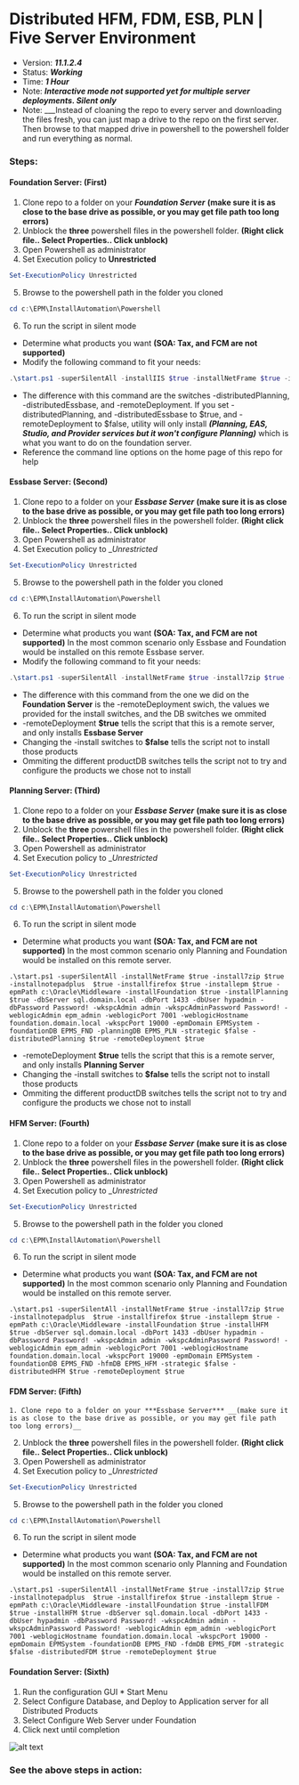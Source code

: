 
# Distributed HFM, FDM, ESB, PLN | Five Server Environment
* Version: ___11.1.2.4___
* Status: ___Working___
* Time: ___1 Hour___
* Note: ___Interactive mode not supported yet for multiple server deployments. Silent only___
* Note: ___Instead of cloaning the repo to every server and downloading the files fresh, you can just map a drive to the repo on the first server. Then browse to that mapped drive in powershell to the powershell folder and run everything as normal.

### Steps:
  #### Foundation Server: (First)
  1. Clone repo to a folder on your ***Foundation Server*** __(make sure it is as close to the base drive as possible, or you may get file path too long errors)__
  2. Unblock the __three__ powershell files in the powershell folder. __(Right click file.. Select Properties.. Click unblock)__
  3. Open Powershell as administrator
  4. Set Execution policy to __Unrestricted__
  ```powershell
  Set-ExecutionPolicy Unrestricted
  ```
  5. Browse to the powershell path in the folder you cloned
  ```powershell
  cd c:\EPM\InstallAutomation\Powershell
  ```
  6. To run the script in silent mode
  * Determine what products you want __(SOA: Tax, and FCM are not supported)__
  * Modify the following command to fit your needs:
```powershell
.\start.ps1 -superSilentAll -installIIS $true -installNetFrame $true -install7zip $true -installnotepadplus  $true -installfirefox $true -installepm $true -epmPath c:\Oracle\Middleware -installFoundation $true -installEssbase $true -installRAF $true -installPlanning $true -installfdm $true -dbServer sql.domain.local -dbPort 1433 -dbUser hypadmin -dbPassword Password! -wkspcAdmin admin -wkspcAdminPassword Password! -weblogicAdmin epm_admin -weblogicPort 7001 -weblogicHostname foundation.domain.local -wkspcPort 19000 -epmDomain EPMSystem -epmaDB EPMS_BPM -foundationDB EPMS_FND -calcDB EPMS_CAL -hfmDB EPMS_HFM -rafDB EPMS_RAF -fdmDB EPMS_FDM -planningDB EPMS_PLN -essbaseDB EPMS_ESB -strategic $false -distributedEssbase $true -distributedPlanning $true -distributedHFM $true -distributedFDM $true -remoteDeployment $false
```
  * The difference with this command are the switches -distributedPlanning, -distributedEssbase,  and -remoteDeployment. If you set -distributedPlanning, and -distributedEssbase to $true, and -remoteDeployment to $false, utility will only install ___(Planning, EAS, Studio, and Provider services but it won't configure Planning)___ which is what you want to do on the foundation server.
  * Reference the command line options on the home page of this repo for help
  #### Essbase Server: (Second)
  1. Clone repo to a folder on your ***Essbase Server*** __(make sure it is as close to the base drive as possible, or you may get file path too long errors)__
  2. Unblock the __three__ powershell files in the powershell folder. __(Right click file.. Select Properties.. Click unblock)__
  3. Open Powershell as administrator
  4. Set Execution policy to __Unrestricted_
  ```powershell
  Set-ExecutionPolicy Unrestricted
  ```
  5. Browse to the powershell path in the folder you cloned
  ```powershell
  cd c:\EPM\InstallAutomation\Powershell
  ```
  6. To run the script in silent mode
  * Determine what products you want __(SOA: Tax, and FCM are not supported)__ In the most common scenario only Essbase and Foundation would be installed on this remote Essbase server.
  * Modify the following command to fit your needs: 
```powershell
.\start.ps1 -superSilentAll -installNetFrame $true -install7zip $true -installnotepadplus  $true -installfirefox $true -installepm $true -epmPath c:\Oracle\Middleware -installFoundation $true -installEssbase $true -dbServer sql.domain.local -dbPort 1433 -dbUser hypadmin -dbPassword Password! -wkspcAdmin admin -wkspcAdminPassword Password! -weblogicAdmin epm_admin -weblogicPort 7001 -weblogicHostname foundation.domain.local -wkspcPort 19000 -epmDomain EPMSystem -foundationDB EPMS_FND -essbaseDB EPMS_ESB -strategic $false -distributedEssbase $true -remoteDeployment $true
```
  * The difference with this command from the one we did on the __Foundation Server__ is the -remoteDeployment swich, the values we provided for the install switches, and the DB switches we ommited
  * -remoteDeployment __$true__ tells the script that this is a remote server, and only installs __Essbase Server__
  * Changing the -install switches to __$false__ tells the script not to install those products
  * Ommiting the different productDB switches tells the script not to try and configure the products we chose not to install
  #### Planning Server: (Third)
  1. Clone repo to a folder on your ***Essbase Server*** __(make sure it is as close to the base drive as possible, or you may get file path too long errors)__
  2. Unblock the __three__ powershell files in the powershell folder. __(Right click file.. Select Properties.. Click unblock)__
  3. Open Powershell as administrator
  4. Set Execution policy to __Unrestricted_
  ```powershell
  Set-ExecutionPolicy Unrestricted
  ```
  5. Browse to the powershell path in the folder you cloned
  ```powershell
  cd c:\EPM\InstallAutomation\Powershell
  ```
  6. To run the script in silent mode
  * Determine what products you want __(SOA: Tax, and FCM are not supported)__ In the most common scenario only Planning and Foundation would be installed on this remote server.
  ```
.\start.ps1 -superSilentAll -installNetFrame $true -install7zip $true -installnotepadplus  $true -installfirefox $true -installepm $true -epmPath c:\Oracle\Middleware -installFoundation $true -installPlanning $true -dbServer sql.domain.local -dbPort 1433 -dbUser hypadmin -dbPassword Password! -wkspcAdmin admin -wkspcAdminPassword Password! -weblogicAdmin epm_admin -weblogicPort 7001 -weblogicHostname foundation.domain.local -wkspcPort 19000 -epmDomain EPMSystem -foundationDB EPMS_FND -planningDB EPMS_PLN -strategic $false -distributedPlanning $true -remoteDeployment $true  
  ```
  * -remoteDeployment __$true__ tells the script that this is a remote server, and only installs __Planning Server__
  * Changing the -install switches to __$false__ tells the script not to install those products
  * Ommiting the different productDB switches tells the script not to try and configure the products we chose not to install
  #### HFM Server: (Fourth)
  1. Clone repo to a folder on your ***Essbase Server*** __(make sure it is as close to the base drive as possible, or you may get file path too long errors)__
  2. Unblock the __three__ powershell files in the powershell folder. __(Right click file.. Select Properties.. Click unblock)__
  3. Open Powershell as administrator
  4. Set Execution policy to __Unrestricted_
  ```powershell
  Set-ExecutionPolicy Unrestricted
  ```
  5. Browse to the powershell path in the folder you cloned
  ```powershell
  cd c:\EPM\InstallAutomation\Powershell
  ```
  6. To run the script in silent mode
  * Determine what products you want __(SOA: Tax, and FCM are not supported)__ In the most common scenario only Planning and Foundation would be installed on this remote server.
  ```
  .\start.ps1 -superSilentAll -installNetFrame $true -install7zip $true -installnotepadplus  $true -installfirefox $true -installepm $true -epmPath c:\Oracle\Middleware -installFoundation $true -installHFM $true -dbServer sql.domain.local -dbPort 1433 -dbUser hypadmin -dbPassword Password! -wkspcAdmin admin -wkspcAdminPassword Password! -weblogicAdmin epm_admin -weblogicPort 7001 -weblogicHostname foundation.domain.local -wkspcPort 19000 -epmDomain EPMSystem -foundationDB EPMS_FND -hfmDB EPMS_HFM -strategic $false -distributedHFM $true -remoteDeployment $true  
  ```
  #### FDM Server: (Fifth)
    1. Clone repo to a folder on your ***Essbase Server*** __(make sure it is as close to the base drive as possible, or you may get file path too long errors)__
  2. Unblock the __three__ powershell files in the powershell folder. __(Right click file.. Select Properties.. Click unblock)__
  3. Open Powershell as administrator
  4. Set Execution policy to __Unrestricted_
  ```powershell
  Set-ExecutionPolicy Unrestricted
  ```
  5. Browse to the powershell path in the folder you cloned
  ```powershell
  cd c:\EPM\InstallAutomation\Powershell
  ```
  6. To run the script in silent mode
  * Determine what products you want __(SOA: Tax, and FCM are not supported)__ In the most common scenario only Planning and Foundation would be installed on this remote server.
  ```
  .\start.ps1 -superSilentAll -installNetFrame $true -install7zip $true -installnotepadplus  $true -installfirefox $true -installepm $true -epmPath c:\Oracle\Middleware -installFoundation $true -installFDM $true -installHFM $true -dbServer sql.domain.local -dbPort 1433 -dbUser hypadmin -dbPassword Password! -wkspcAdmin admin -wkspcAdminPassword Password! -weblogicAdmin epm_admin -weblogicPort 7001 -weblogicHostname foundation.domain.local -wkspcPort 19000 -epmDomain EPMSystem -foundationDB EPMS_FND -fdmDB EPMS_FDM -strategic $false -distributedFDM $true -remoteDeployment $true  
  ```
  #### Foundation Server: (Sixth)
  1. Run the configuration GUI
    * Start Menu
  2. Select Configure Database, and Deploy to Application server for all Distributed Products
  3. Select Configure Web Server under Foundation
  4. Click next until completion
  
  ![alt text](https://github.com/chasebank87/EPMSilent-InstallAutomation/blob/master/Help/deployPlanning.gif)
  
  
### See the above steps in action:


